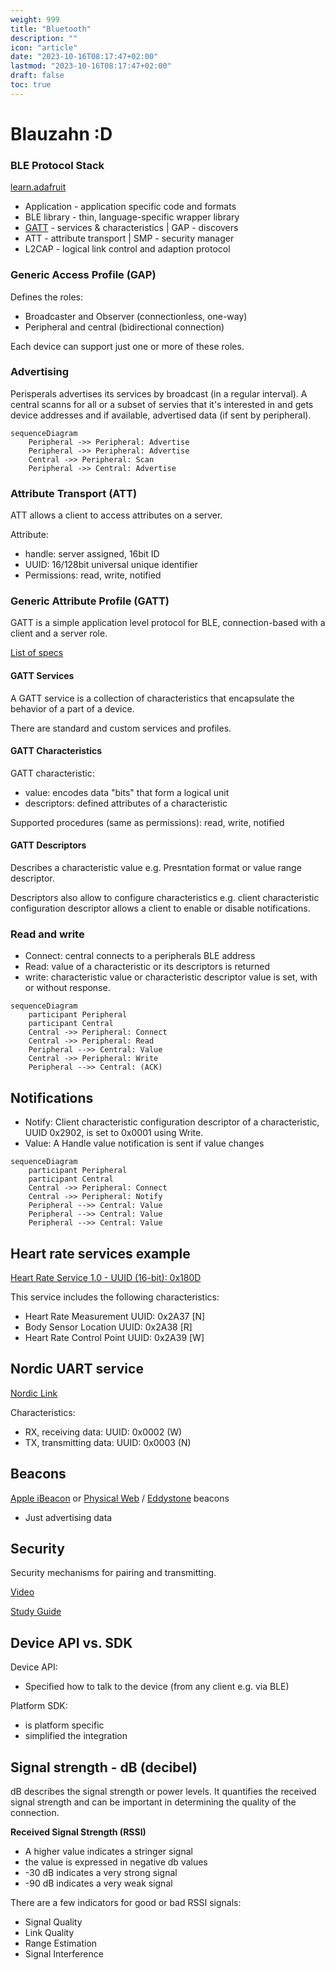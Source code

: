 ```yaml
---
weight: 999
title: "Bluetooth"
description: ""
icon: "article"
date: "2023-10-16T08:17:47+02:00"
lastmod: "2023-10-16T08:17:47+02:00"
draft: false
toc: true
---
```


# Blauzahn :D

### BLE Protocol Stack

[learn.adafruit ](https://learn.adafruit.com/introduction-to-bluetooth-low-energy/gatt)

- Application - application specific code and formats
- BLE library - thin, language-specific wrapper library
- [GATT](https://www.bluetooth.com/specifications/specs/?types=adopted) - services & characteristics | GAP - discovers
- ATT - attribute transport | SMP - security manager
- L2CAP - logical link control and adaption protocol

### Generic Access Profile (GAP)

Defines the roles:
- Broadcaster and Observer (connectionless, one-way)
- Peripheral and central (bidirectional connection)

Each device can support just one or more of these roles.

### Advertising

Perisperals advertises its services by broadcast (in a regular interval). A central scanns for all or a subset of servies that it's interested in and gets device addresses and if available, advertised data (if sent by peripheral).

```mermaid
sequenceDiagram
    Peripheral ->> Peripheral: Advertise
    Peripheral ->> Peripheral: Advertise
    Central ->> Peripheral: Scan
    Peripheral ->> Central: Advertise
```

### Attribute Transport (ATT)

ATT allows a client to access attributes on a server. 

Attribute:
- handle: server assigned, 16bit ID
- UUID: 16/128bit universal unique identifier
- Permissions: read, write, notified

### Generic Attribute Profile (GATT)

GATT is a simple application level protocol for BLE, connection-based with a client and a server role.

[List of specs](https://www.bluetooth.com/specifications/specs/)

#### GATT Services

A GATT service is a collection of characteristics that encapsulate the behavior of a part of a device.

There are standard and custom services and profiles.

#### GATT Characteristics

GATT characteristic:
- value: encodes data "bits" that form a logical unit
- descriptors: defined attributes of a characteristic

Supported procedures (same as permissions): read, write, notified

#### GATT Descriptors

Describes a characteristic value e.g. Presntation format or value range descriptor.

Descriptors also allow to configure characteristics e.g. client characteristic configuration descriptor allows a client to enable or disable notifications.

### Read and write

- Connect: central connects to a peripherals BLE address
- Read: value of a characteristic or its descriptors is returned
- write: characteristic value or characteristic descriptor value is set, with or without response.

```mermaid
sequenceDiagram
    participant Peripheral
    participant Central
    Central ->> Peripheral: Connect
    Central ->> Peripheral: Read
    Peripheral -->> Central: Value
    Central ->> Peripheral: Write
    Peripheral -->> Central: (ACK)
```

## Notifications

- Notify: Client characteristic configuration descriptor of a characteristic, UUID 0x2902, is set to 0x0001 using Write.
- Value: A Handle value notification is sent if value changes

```mermaid
sequenceDiagram
    participant Peripheral
    participant Central
    Central ->> Peripheral: Connect
    Central ->> Peripheral: Notify
    Peripheral -->> Central: Value
    Peripheral -->> Central: Value
    Peripheral -->> Central: Value
```

## Heart rate services example

[Heart Rate Service 1.0 - UUID (16-bit): 0x180D](https://www.bluetooth.com/specifications/specs/heart-rate-service-1-0/)

This service includes the following characteristics:
- Heart Rate Measurement UUID: 0x2A37 [N]
- Body Sensor Location UUID: 0x2A38 [R]
- Heart Rate Control Point UUID: 0x2A39 [W]

## Nordic UART service

[Nordic Link](https://developer.nordicsemi.com/nRF_Connect_SDK/doc/latest/nrf/libraries/bluetooth_services/services/nus.html)

Characteristics:
- RX, receiving data: UUID: 0x0002 (W)
- TX, transmitting data: UUID: 0x0003 (N)

## Beacons

[Apple iBeacon](https://developer.apple.com/ibeacon/Getting-Started-with-iBeacon.pdf) or [Physical Web](https://google.github.io/physical-web/) / [Eddystone](https://github.com/google/eddystone) beacons

- Just advertising data



## Security

Security mechanisms for pairing and transmitting.

[Video](https://www.bluetooth.com/de/bluetooth-resources/intro-to-bluetooth-security-part1/)

[Study Guide](https://www.bluetooth.com/de/bluetooth-resources/le-security-study-guide/)


## Device API vs. SDK

Device API:
- Specified how to talk to the device (from any client e.g. via BLE)

Platform SDK:
- is platform specific
- simplified the integration

## Signal strength - dB (decibel)

dB describes the signal strength or power levels. It quantifies the received signal strength and can be important in determining the quality of the connection.

**Received Signal Strength (RSSI)**

- A higher value indicates a stringer signal
- the value is expressed in negative db values
- -30 dB indicates a very strong signal
- -90 dB indicates a very weak signal

There are a few indicators for good or bad RSSI signals:
- Signal Quality
- Link Quality
- Range Estimation
- Signal Interference